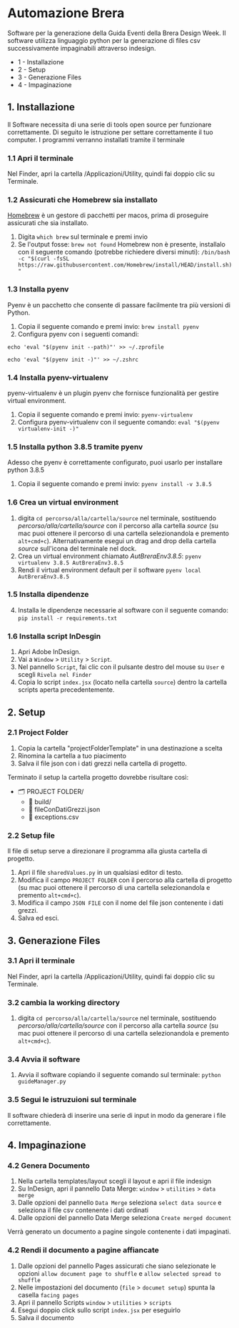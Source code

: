# Automazione Brera
 
Software per la generazione della Guida Eventi della Brera Design Week.
Il software utilizza linguaggio python per la generazione di files csv successivamente impaginabili attraverso indesign.

* 1 - Installazione
* 2 - Setup
* 3 - Generazione Files
* 4 - Impaginazione


## 1. Installazione
Il Software necessita di una serie di tools open source per funzionare correttamente. Di seguito le istruzione per settare correttamente il tuo computer. I programmi verranno installati tramite il terminale

### 1.1 Apri il terminale
Nel Finder, apri la cartella /Applicazioni/Utility, quindi fai doppio clic su Terminale.

### 1.2 Assicurati che Homebrew sia installato
[Homebrew](https://brew.sh/index_it) è un gestore di pacchetti per macos, prima di proseguire assicurati che sia installato.

1. Digita `which brew` sul terminale e premi invio 
2. Se l'output fosse: `brew not found` Homebrew non è presente, installalo con il seguente comando (potrebbe richiedere diversi minuti):
`/bin/bash -c "$(curl -fsSL https://raw.githubusercontent.com/Homebrew/install/HEAD/install.sh)"`

### 1.3 Installa pyenv
Pyenv è un pacchetto che consente di passare facilmente tra più versioni di Python.

1. Copia il seguente comando e premi invio: `brew install pyenv`
2. Configura pyenv con i seguenti comandi:

`echo 'eval "$(pyenv init --path)"' >> ~/.zprofile`

`echo 'eval "$(pyenv init -)"' >> ~/.zshrc`

### 1.4 Installa pyenv-virtualenv
pyenv-virtualenv è un plugin pyenv che fornisce funzionalità per gestire virtual environment.

1. Copia il seguente comando e premi invio: `pyenv-virtualenv `
2. Configura pyenv-virtualenv con il seguente comando: `eval "$(pyenv virtualenv-init -)" `

### 1.5 Installa python 3.8.5 tramite pyenv
Adesso che pyenv è correttamente configurato, puoi usarlo per installare python 3.8.5

1. Copia il seguente comando e premi invio: `pyenv install -v 3.8.5 `

### 1.6 Crea un virtual environment

1. digita `cd percorso/alla/cartella/source` nel terminale, sostituendo *percorso/alla/cartella/source* con il percorso alla cartella *source* (su mac puoi ottenere il percorso di una cartella selezionandola e premento `alt+cmd+c`). Alternativamente esegui un drag and drop della cartella *source* sull'icona del terminale nel dock.
2. Crea un virtual environment chiamato *AutBreraEnv3.8.5*: `pyenv virtualenv 3.8.5 AutBreraEnv3.8.5 `
3. Rendi il virtual environment default per il software `pyenv local AutBreraEnv3.8.5`

### 1.5 Installa dipendenze
4. Installa le dipendenze necessarie al software con il seguente comando: `pip install -r requirements.txt`

### 1.6 Installa script InDesgin
1. Apri Adobe InDesign.
2. Vai a `Window` > `Utility` > `Script`.
3. Nel pannello `Script`, fai clic con il pulsante destro del mouse su `User` e scegli `Rivela nel Finder`
4. Copia lo script `index.jsx` (locato nella cartella `source`) dentro la cartella scripts aperta precedentemente.

## 2. Setup


### 2.1 Project Folder

1. Copia la cartella "projectFolderTemplate" in una destinazione a scelta
2. Rinomina la cartella a tuo piacimento
3. Salva il file json con i dati grezzi nella cartella di progetto.

Terminato il setup la cartella progetto dovrebbe risultare così:

* 🗂 PROJECT FOLDER/
    * 📁 build/
	* 📄 fileConDatiGrezzi.json
    * 📄 exceptions.csv


### 2.2 Setup file
Il file di setup serve a direzionare il programma alla giusta cartella di progetto.

1. Apri il file `sharedValues.py` in un qualsiasi editor di testo.
2. Modifica il campo `PROJECT FOLDER` con il percorso alla cartella di progetto (su mac puoi ottenere il percorso di una cartella selezionandola e premento `alt+cmd+c`).
3. Modifica il campo `JSON FILE` con il nome del file json contenente i dati grezzi.
4. Salva ed esci.


## 3. Generazione Files
### 3.1 Apri il terminale
Nel Finder, apri la cartella /Applicazioni/Utility, quindi fai doppio clic su Terminale.
### 3.2 cambia la working directory
1. digita `cd percorso/alla/cartella/source` nel terminale, sostituendo *percorso/alla/cartella/source* con il percorso alla cartella *source* (su mac puoi ottenere il percorso di una cartella selezionandola e premento `alt+cmd+c`).

### 3.4 Avvia il software
1. Avvia il software copiando il seguente comando sul terminale: `python guideManager.py`

### 3.5 Segui le istruzuioni sul terminale
Il software chiederà di inserire una serie di input in modo da generare i file correttamente.

## 4. Impaginazione

### 4.2 Genera Documento
1. Nella cartella templates/layout scegli il layout e apri il file indesign
2. Su InDesign, apri il pannello Data Merge: `window` > `utilities` > `data merge`
3. Dalle opzioni del pannello `Data Merge` seleziona `select data source` e seleziona il file csv contenente i dati ordinati
4. Dalle opzioni del pannello Data Merge seleziona `Create merged document`

Verrà generato un documento a pagine singole contenente i dati impaginati.

### 4.2 Rendi il documento a pagine affiancate
1. Dalle opzioni del pannello Pages assicurati che siano selezionate le opzioni `allow document page to shuffle` e `allow selected spread to shuffle`
2. Nelle impostazioni del documento (`file` > `documet setup`) spunta la casella `facing pages`
3. Apri il pannello Scripts `window` > `utilities` > `scripts`
4. Esegui doppio click sullo script `index.jsx` per eseguirlo
5. Salva il documento


